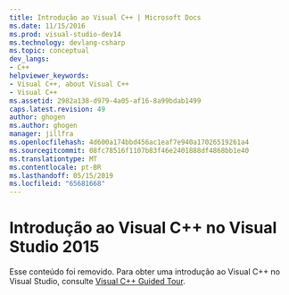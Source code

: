 ```yaml
---
title: Introdução ao Visual C++ | Microsoft Docs
ms.date: 11/15/2016
ms.prod: visual-studio-dev14
ms.technology: devlang-csharp
ms.topic: conceptual
dev_langs:
- C++
helpviewer_keywords:
- Visual C++, about Visual C++
- Visual C++
ms.assetid: 2982a138-d979-4a05-af16-8a99bdab1499
caps.latest.revision: 49
author: ghogen
ms.author: ghogen
manager: jillfra
ms.openlocfilehash: 4d600a174bbd456ac1eaf7e940a17026519261a4
ms.sourcegitcommit: 08fc78516f1107b83f46e2401888df4868bb1e40
ms.translationtype: MT
ms.contentlocale: pt-BR
ms.lasthandoff: 05/15/2019
ms.locfileid: "65681668"
---
```

# <a name="getting-started-with-visual-c-in-visual-studio-2015"></a>Introdução ao Visual C++ no Visual Studio 2015
Esse conteúdo foi removido. Para obter uma introdução ao Visual C++ no Visual Studio, consulte [Visual C++ Guided Tour](https://msdn.microsoft.com/499cb66f-7df1-45d6-8b6b-33d94fd1f17c).